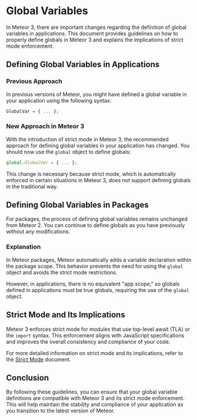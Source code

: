 # Global Variables

In Meteor 3, there are important changes regarding the definition of global variables in applications. This document provides guidelines on how to properly define globals in Meteor 3 and explains the implications of strict mode enforcement.

## Defining Global Variables in Applications

### Previous Approach

In previous versions of Meteor, you might have defined a global variable in your application using the following syntax:

```javascript
GlobalVar = { ... };
```

### New Approach in Meteor 3

With the introduction of strict mode in Meteor 3, the recommended approach for defining global variables in your application has changed. You should now use the `global` object to define globals:

```javascript
global.GlobalVar = { ... };
```

This change is necessary because strict mode, which is automatically enforced in certain situations in Meteor 3, does not support defining globals in the traditional way.

## Defining Global Variables in Packages

For packages, the process of defining global variables remains unchanged from Meteor 2. You can continue to define globals as you have previously without any modifications.

### Explanation

In Meteor packages, Meteor automatically adds a variable declaration within the package scope. This behavior prevents the need for using the `global` object and avoids the strict mode restrictions.

However, in applications, there is no equivalent "app scope," so globals defined in applications must be true globals, requiring the use of the `global` object.

## Strict Mode and Its Implications

Meteor 3 enforces strict mode for modules that use top-level await (TLA) or the `import` syntax. This enforcement aligns with JavaScript specifications and improves the overall consistency and compliance of your code.

For more detailed information on strict mode and its implications, refer to the [Strict Mode](./strict-mode.md) document.

## Conclusion

By following these guidelines, you can ensure that your global variable definitions are compatible with Meteor 3 and its strict mode enforcement. This will help maintain the stability and compliance of your application as you transition to the latest version of Meteor.
